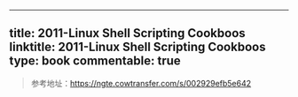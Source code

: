 
---
title: 2011-Linux Shell Scripting Cookboos
linktitle: 2011-Linux Shell Scripting Cookboos
type: book
commentable: true
---

> 参考地址：https://ngte.cowtransfer.com/s/002929efb5e642

    